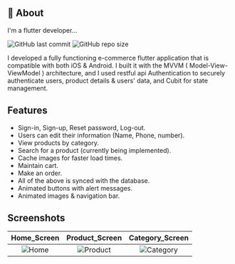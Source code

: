 
## 🚀 About
I'm a flutter developer...

<img alt="GitHub last commit" src="https://img.shields.io/github/last-commit/ISL270/MVVM-Ecommerce-FlutterApp">
<img alt="GitHub repo size" src="https://img.shields.io/github/repo-size/ISL270/MVVM-Ecommerce-FlutterApp">

I developed a fully functioning e-commerce flutter application that is compatible with both iOS & Android. I built it with the MVVM ( Model-View-ViewModel ) architecture, and I used restful api Authentication to securely authenticate users, product details & users' data, and Cubit for state management.
## Features

- Sign-in, Sign-up, Reset password, Log-out.
- Users can edit their information (Name, Phone, number).
- View products by category.
- Search for a product (currently being implemented).
- Cache images for faster load times.
- Maintain cart.
- Make an order.
- All of the above is synced with the database.
- Animated buttons with alert messages.
- Animated images & navigation bar.


## Screenshots

| Home_Screen | Product_Screen | Category_Screen |
| :---: | :---: | :---:|
| ![Home](https://user-images.githubusercontent.com/32794378/141525691-e93a3856-3438-4eb4-af4f-2a99a0138d26.png) | ![Product](https://user-images.githubusercontent.com/32794378/141521230-4112a4c4-f4c1-42b8-b4d4-05bf6eb61016.png) | ![Category](https://user-images.githubusercontent.com/32794378/141521319-a3c85d06-f9e5-49f1-b0b0-31d905717a73.png) |

